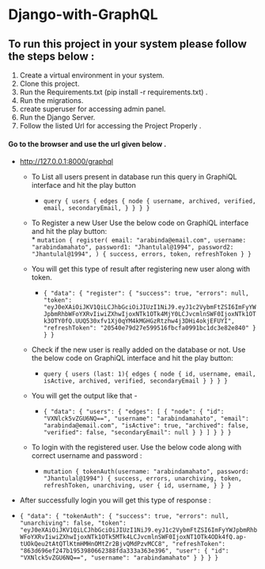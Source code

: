 # Django-with-GraphQL

## To run this project in your system please follow the steps below :
 
1. Create a virtual environment in your system.
2. Clone this project.
3. Run the Requirements.txt (pip install -r requirements.txt) .
4. Run the migrations.
5. create superuser for accessing admin panel.
6. Run the Django Server.
7. Follow the listed Url for accessing the Project Properly . 

#### Go to the browser and use the url given below .
- http://127.0.0.1:8000/graphql

	- To List all users present in database run this query in GraphiQL interface and hit the play button		
		* `query {
			  users {
			    edges {
			      node {
			        username,
			        archived,
			        verified,
			        email,
			        secondaryEmail,
			      }
			    }
			  }
			}
`

  - To Register a new User Use the below code on  GraphiQL interface and hit the play button: 		
		* `mutation {
  register(
    email: "arabinda@email.com",
    username: "arabindamahato",
    password1: "Jhantulal@1994",
    password2: "Jhantulal@1994",
  ) {
    success,
    errors,
    token,
    refreshToken
  }
}
`

  - You will get this type of result after registering new user along with token. 
    * `{
  "data": {
    "register": {
      "success": true,
      "errors": null,
      "token": "eyJ0eXAiOiJKV1QiLCJhbGciOiJIUzI1NiJ9.eyJ1c2VybmFtZSI6ImFyYWJpbmRhbWFoYXRvIiwiZXhwIjoxNTk1OTk4MjY0LCJvcmlnSWF0IjoxNTk1OTk3OTY0fQ.UUQ530xfv1Xj0qYM4kMGHGzRtzhw4j3DHi4okjEFUYI",
      "refreshToken": "20540e79d27e599516fbcfa0991bc1dc3e82e840"
    }
  }
}
`

  - Check if the new user is really added on the database or not. Use the below code on GraphiQL interface and hit the play button: 
    * `query {
  users (last: 1){
    edges {
      node {
        id,
        username,
        email,
        isActive,
        archived,
        verified,
        secondaryEmail
      }
    }
  }
}
`
  - You will get the output like that -
    * ` {
  "data": {
    "users": {
      "edges": [
        {
          "node": {
            "id": "VXNlck5vZGU6NQ==",
            "username": "arabindamahato",
            "email": "arabinda@email.com",
            "isActive": true,
            "archived": false,
            "verified": false,
            "secondaryEmail": null
          }
        }
      ]
    }
  }
}
 `


  - To login with the registered user. Use the below code along with correct username and password :

    * ` mutation {
  tokenAuth(username: "arabindamahato", password: "Jhantulal@1994") {
    success,
    errors,
    unarchiving,
    token,
    refreshToken,
    unarchiving,
    user {
      id,
      username,
    }
  }
}
 `


 - After successfully login you will get this type of response : 
 
  * ` {
  "data": {
    "tokenAuth": {
      "success": true,
      "errors": null,
      "unarchiving": false,
      "token": "eyJ0eXAiOiJKV1QiLCJhbGciOiJIUzI1NiJ9.eyJ1c2VybmFtZSI6ImFyYWJpbmRhbWFoYXRvIiwiZXhwIjoxNTk1OTk5MTk4LCJvcmlnSWF0IjoxNT1OTk4ODk4fQ.ap-tUOkQeu2tAtQTlKtmHMHnOMtZr2BjvQMdPzvMCC8",
      "refreshToken": "863d696ef247b1953980662388fda333a363e396",
      "user": {
        "id": "VXNlck5vZGU6NQ==",
        "username": "arabindamahato"
      }
    }
  }
}
 `